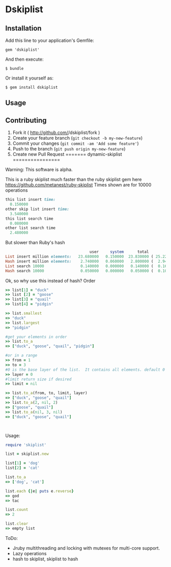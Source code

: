 # Dskiplist


## Installation

Add this line to your application's Gemfile:

    gem 'dskiplist'

And then execute:

    $ bundle

Or install it yourself as:

    $ gem install dskiplist

## Usage


## Contributing

1. Fork it ( http://github.com/<my-github-username>/dskiplist/fork )
2. Create your feature branch (`git checkout -b my-new-feature`)
3. Commit your changes (`git commit -am 'Add some feature'`)
4. Push to the branch (`git push origin my-new-feature`)
5. Create new Pull Request
=======
dynamic-skiplist
================

Warning: This software is alpha.

This is a ruby skiplist much faster than the ruby skiplist gem here https://github.com/metanest/ruby-skiplist
Times shown are for 10000 operations
```ruby
this list insert time: 
  0.150000
other skip list insert time: 
  3.540000
this list search time
  0.080000
other list search time
  2.480000
```
But slower than Ruby's hash
```ruby 
                                     user     system      total        real
List insert million elements:   23.680000   0.150000  23.830000 ( 25.223663)
Hash insert million elements:    2.740000   0.060000   2.800000 (  2.949170)
List search 10000                0.140000   0.000000   0.140000 (  0.169945)
Hash search 10000                0.050000   0.000000   0.050000 (  0.104777)

```
Ok, so why use this instead of hash? Order
```ruby
>> list[1] = "duck"
>> list [2] = "goose"
>> list[3] = "quail"
>> list[4] = "pidgin"

>> list.smallest
=> "duck"
>> list.largest
=> "pidgin"

#get your elements in order
>> list.to_a
=> ["duck", "goose", "quail", "pidgin"]

#or in a range
>> from = 1
>> to = 3
#0 is the base layer of the list.  It contains all elements. default 0
>> layer = 0
#limit return size if desired
>> limit = nil

>> list.to_a(from, to, limit, layer)
=> ["duck", "goose", "quail"]
>> list.to_a(2, nil, 2)
=> ["goose", "quail"]
>> list.to_a(nil, 3, nil)
=> ["duck", "goose", "quail"]




```
Usage:
``` ruby
require 'skiplist'

list = skiplist.new

list[1] = 'dog'
list[2] = 'cat'

list.to_a 
=> ['dog', 'cat']

list.each {|e| puts e.reverse}
=> god
=> tac

list.count
=> 2

list.clear
=> empty list

```

ToDo: 
- Jruby multithreading and locking with mutexes for multi-core support.
- Lazy operations
- hash to skiplist, skiplist to hash
